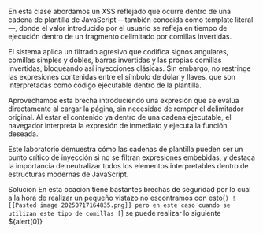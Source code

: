 En esta clase abordamos un XSS reflejado que ocurre dentro de una cadena de plantilla de JavaScript —también conocida como template literal—, donde el valor introducido por el usuario se refleja en tiempo de ejecución dentro de un fragmento delimitado por comillas invertidas.

El sistema aplica un filtrado agresivo que codifica signos angulares, comillas simples y dobles, barras invertidas y las propias comillas invertidas, bloqueando así inyecciones clásicas. Sin embargo, no restringe las expresiones contenidas entre el símbolo de dólar y llaves, que son interpretadas como código ejecutable dentro de la plantilla.

Aprovechamos esta brecha introduciendo una expresión que se evalúa directamente al cargar la página, sin necesidad de romper el delimitador original. Al estar el contenido ya dentro de una cadena ejecutable, el navegador interpreta la expresión de inmediato y ejecuta la función deseada.

Este laboratorio demuestra cómo las cadenas de plantilla pueden ser un punto crítico de inyección si no se filtran expresiones embebidas, y destaca la importancia de neutralizar todos los elementos interpretables dentro de estructuras modernas de JavaScript.

Solucion 
En esta ocacion tiene bastantes brechas de seguridad por lo cual a la hora de realizar un pequeño vistazo no escontramos con esto(`)
![[Pasted image 20250717164835.png]]
pero en este caso cuando se utilizan este tipo de comillas [`]
se puede realizar lo siguiente
${alert(0)}